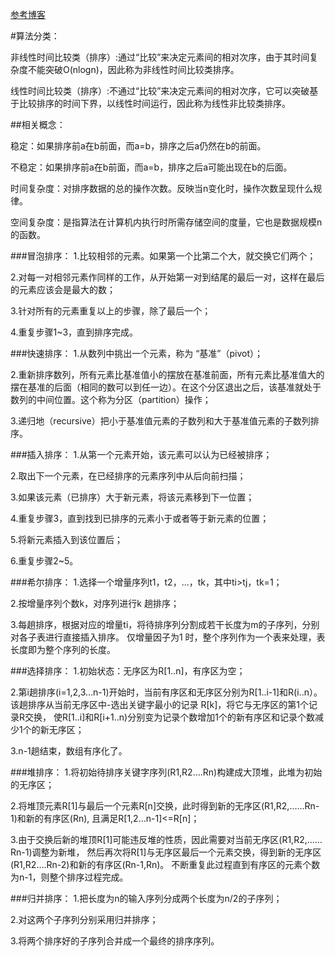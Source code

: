 [参考博客](https://blog.csdn.net/weixin_41571493/article/details/81875088)

#算法分类：

非线性时间比较类（排序）:通过“比较”来决定元素间的相对次序，由于其时间复杂度不能突破O(nlogn)，因此称为非线性时间比较类排序。

线性时间比较类（排序）:不通过“比较”来决定元素间的相对次序，它可以突破基于比较排序的时间下界，以线性时间运行，因此称为线性非比较类排序。

##相关概念：

稳定：如果排序前a在b前面，而a=b，排序之后a仍然在b的前面。

不稳定：如果排序前a在b前面，而a=b，排序之后a可能出现在b的后面。

时间复杂度：对排序数据的总的操作次数。反映当n变化时，操作次数呈现什么规律。

空间复杂度：是指算法在计算机内执行时所需存储空间的度量，它也是数据规模n的函数。

###冒泡排序：
1.比较相邻的元素。如果第一个比第二个大，就交换它们两个；

2.对每一对相邻元素作同样的工作，从开始第一对到结尾的最后一对，这样在最后的元素应该会是最大的数；

3.针对所有的元素重复以上的步骤，除了最后一个；

4.重复步骤1~3，直到排序完成。

###快速排序：
1.从数列中挑出一个元素，称为 “基准”（pivot）；

2.重新排序数列，所有元素比基准值小的摆放在基准前面，所有元素比基准值大的摆在基准的后面（相同的数可以到任一边）。在这个分区退出之后，该基准就处于数列的中间位置。这个称为分区（partition）操作；

3.递归地（recursive）把小于基准值元素的子数列和大于基准值元素的子数列排序。

###插入排序：
1.从第一个元素开始，该元素可以认为已经被排序；

2.取出下一个元素，在已经排序的元素序列中从后向前扫描；

3.如果该元素（已排序）大于新元素，将该元素移到下一位置；

4.重复步骤3，直到找到已排序的元素小于或者等于新元素的位置；

5.将新元素插入到该位置后；

6.重复步骤2~5。

###希尔排序：
1.选择一个增量序列t1，t2，…，tk，其中ti>tj，tk=1；

2.按增量序列个数k，对序列进行k 趟排序；

3.每趟排序，根据对应的增量ti，将待排序列分割成若干长度为m的子序列，分别对各子表进行直接插入排序。
仅增量因子为1 时，整个序列作为一个表来处理，表长度即为整个序列的长度。

###选择排序：
1.初始状态：无序区为R[1..n]，有序区为空；

2.第i趟排序(i=1,2,3…n-1)开始时，当前有序区和无序区分别为R[1..i-1]和R(i..n）。
该趟排序从当前无序区中-选出关键字最小的记录 R[k]，将它与无序区的第1个记录R交换，
使R[1..i]和R[i+1..n)分别变为记录个数增加1个的新有序区和记录个数减少1个的新无序区；

3.n-1趟结束，数组有序化了。

###堆排序：
1.将初始待排序关键字序列(R1,R2….Rn)构建成大顶堆，此堆为初始的无序区；

2.将堆顶元素R[1]与最后一个元素R[n]交换，此时得到新的无序区(R1,R2,……Rn-1)和新的有序区(Rn),
且满足R[1,2…n-1]<=R[n]；

3.由于交换后新的堆顶R[1]可能违反堆的性质，因此需要对当前无序区(R1,R2,……Rn-1)调整为新堆，
然后再次将R[1]与无序区最后一个元素交换，得到新的无序区(R1,R2….Rn-2)和新的有序区(Rn-1,Rn)。
不断重复此过程直到有序区的元素个数为n-1，则整个排序过程完成。

###归并排序：
1.把长度为n的输入序列分成两个长度为n/2的子序列；

2.对这两个子序列分别采用归并排序；

3.将两个排序好的子序列合并成一个最终的排序序列。